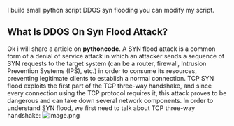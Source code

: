 I build small python script DDOS syn flooding you can modify my script.

## What Is DDOS On Syn Flood Attack?
Ok i will share a article on **pythoncode**. A SYN flood attack is a common form of a denial of service attack in which an attacker sends a sequence of SYN requests to the target system (can be a router, firewall, Intrusion Prevention Systems (IPS), etc.) in order to consume its resources, preventing legitimate clients to establish a normal connection.
TCP SYN flood exploits the first part of the TCP three-way handshake, and since every connection using the TCP protocol requires it, this attack proves to be dangerous and can take down several network components.
In order to understand SYN flood, we first need to talk about TCP three-way handshake:
![image.png]({https://user-images.githubusercontent.com/83481679/159234697-97e69bad-9f95-43a9-b4b0-21fadac345a0.png})


